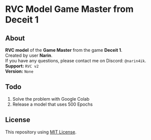 # RVC Model Game Master from Deceit 1

## About
**RVC model** of the **Game Master** from the game **Deceit 1**.  
Created by user **Narin**.  
If you have any questions, please contact me on Discord: `@narin4ik`.  
**Support:** `RVC v2`  
**Version:** `None`  

## Todo
1) Solve the problem with Google Colab  
2) Release a model that uses 500 Epochs  

## License
This repository using [MIT License](https://github.com/YT-Narin/RVC-Model-Game-Master-Deceit-1/blob/main/LICENSE).
